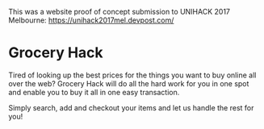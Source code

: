 This was a website proof of concept submission to UNIHACK 2017 Melbourne:
https://unihack2017mel.devpost.com/

# Grocery Hack

Tired of looking up the best prices for the things you want to buy online all over the web?  Grocery Hack will do all the hard work for you in one spot and enable you to buy it all in one easy transaction.

Simply search, add and checkout your items and let us handle the rest for you!
